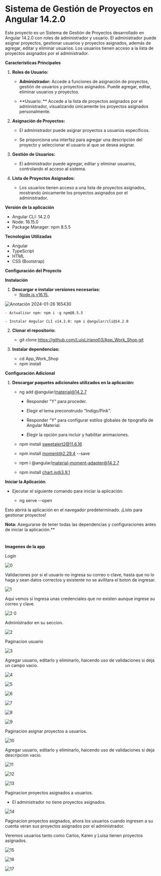 # Sistema de Gestión de Proyectos en Angular 14.2.0

Este proyecto es un Sistema de Gestión de Proyectos desarrollado en Angular 14.2.0 con roles de administrador y usuario. El administrador puede asignar proyectos, gestionar usuarios y proyectos asignados, además de agregar, editar y eliminar usuarios. Los usuarios tienen acceso a la lista de proyectos asignados por el administrador.

**Características Principales**

1. **Roles de Usuario:**

	- **Administrador:** Accede a funciones de asignación de proyectos, gestión de usuarios y proyectos asignados. Puede agregar, editar, eliminar usuarios y proyectos.
	
	- **Usuario: ** Accede a la lista de proyectos asignados por el administrador, visualizando únicamente los proyectos asignados personalmente.

2. **Asignación de Proyectos:**

	- El administrador puede asignar proyectos a usuarios específicos.
	
	- Se proporciona una interfaz para agregar una descripción del proyecto y seleccionar el usuario al que se desea asignar.

3. **Gestión de Usuarios:**

	- El administrador puede agregar, editar y eliminar usuarios, controlando el acceso al sistema.

4. **Lista de Proyectos Asignados:**

	- Los usuarios tienen acceso a una lista de proyectos asignados, mostrando únicamente los proyectos asignados por el administrador.

**Versión de la aplicación**

- Angular CLI: 14.2.0
- Node: 16.15.0
- Package Manager: npm 8.5.5

**Tecnologías Utilizadas**

- Angular
- TypeScript
- HTML
- CSS (Bootstrap)

**Configuración del Proyecto**

**Instalación**

1. **Descargar e instalar versiones necesarias:**
	-  [Node.js v16.15.](http://https://nodejs.org/en/blog/release/v16.15.0 "Node.js v16.15.")

![Anotación 2024-01-26 165430](https://github.com/LuisLiriano03/App_Work_Shop/assets/89108238/27bfbc7c-52ff-40db-b40a-feba1343a112)


	- Actualizar npm: npm i -g npm@8.5.5
 
	- Instalar Angular CLI v14.2.0: npm i @angular/cli@14.2.0

2. **Clonar el repositorio:**
	- git clone https://github.com/LuisLiriano03/App_Work_Shop.git

3. **Instalar dependencias:**
	- cd App_Work_Shop
	- npm install

**Configuración Adicional**

1. **Descargar paquetes adicionales utilizados en la aplicación:**
	- ng add @angular/material@14.2.7
	
		- Responder "Y" para proceder.
		
		- Elegir el tema preconstruido "Indigo/Pink".
		
		- Responder "Y" para configurar estilos globales de tipografía de Angular Material.
		
		- Elegir la opción para incluir y habilitar animaciones.
		
	- npm install sweetalert2@11.6.16
	
	- npm install moment@2.29.4 --save
	
	- npm i @angular/material-moment-adapter@14.2.7
	
	- npm install chart.js@3.9.1

**Iniciar la Aplicación**

- Ejecutar el siguiente comando para iniciar la aplicación:

	- ng serve --open

Esto abrirá la aplicación en el navegador predeterminado. ¡Listo para gestionar proyectos!

**Nota:** Asegurarse de tener todas las dependencias y configuraciones antes de iniciar la aplicación.**

# 
**Imagenes de la app**

Login

![0](https://github.com/LuisLiriano03/App_Work_Shop/assets/89108238/5c7cde81-3dbe-4d11-8383-d4805db28639)

Validaciones por si el usuario no ingresa su correo o clave, hasta que no lo haga y sean datos correctos  y existente no se avilitara el boton de ingresar.


![1](https://github.com/LuisLiriano03/App_Work_Shop/assets/89108238/05cad42e-d174-49b4-9c2b-b99a09df0d05)

Aqui vemos si ingresa unas credenciales que no existen aunque ingrese su correo y clave.

![2 0](https://github.com/LuisLiriano03/App_Work_Shop/assets/89108238/298da804-c4e1-4317-9af4-ce0c256bbec6)

Administrador en su seccion. 

![2](https://github.com/LuisLiriano03/App_Work_Shop/assets/89108238/05236a9b-981b-4c7e-b60a-888adf10a3ff)

Paginacion usuario

![3](https://github.com/LuisLiriano03/App_Work_Shop/assets/89108238/7fe2fe97-9886-4aea-9979-5b31c630f017)

Agregar usuario, editarlo y eliminarlo, haicendo uso de validaciones si deja un campo vacio.

![4](https://github.com/LuisLiriano03/App_Work_Shop/assets/89108238/34c6bf90-9c49-4482-a260-a64713a159bf)

![5](https://github.com/LuisLiriano03/App_Work_Shop/assets/89108238/8d0d5154-c979-4b2a-9296-c1d170056a31)

![6](https://github.com/LuisLiriano03/App_Work_Shop/assets/89108238/18194117-f29a-4322-ba57-9afe2d3e4063)

![7](https://github.com/LuisLiriano03/App_Work_Shop/assets/89108238/02a9a2b2-9612-438e-8207-9c9091732251)

![8](https://github.com/LuisLiriano03/App_Work_Shop/assets/89108238/9377585e-74bc-456f-8605-c2b0f8c66eb5)

![9](https://github.com/LuisLiriano03/App_Work_Shop/assets/89108238/1abd2a81-4b40-4b1c-b2dd-31dd77acd984)

Paginacion asignar proyectos a usuarios.

![10](https://github.com/LuisLiriano03/App_Work_Shop/assets/89108238/18452009-e2e7-49e0-99d7-051cfa8ab320)

Agregar usuario, editarlo y eliminarlo, haicendo uso de validaciones si deja descripcion vacio.

![11](https://github.com/LuisLiriano03/App_Work_Shop/assets/89108238/5bbc5621-96f0-4c0f-b165-894ef282d59a)

![12](https://github.com/LuisLiriano03/App_Work_Shop/assets/89108238/76dbb0c7-a784-43ee-99f6-269e9414914c)

![13](https://github.com/LuisLiriano03/App_Work_Shop/assets/89108238/3da1ac52-e8ec-4855-9611-7ffa7c4e5f6b)

Paginacion proyectos asignados a usuarios.

- El administrador no tiene proyectos asignados.

![14](https://github.com/LuisLiriano03/App_Work_Shop/assets/89108238/57c319a8-55cb-4aa8-a008-c1f473f7cffb)

Paginacion proyectos asignados, ahora los usuarios cuando ingresen a su cuenta veran sus proyectos asignados por el administrador.

Veremos usuarios tanto como Carlos, Karen y Luisa tienen proyectos asignados. 

![15](https://github.com/LuisLiriano03/App_Work_Shop/assets/89108238/77ca1fba-ca44-475a-a006-83a8f665abb3)

![16](https://github.com/LuisLiriano03/App_Work_Shop/assets/89108238/e2e3e9f7-11b1-48aa-8074-31aa97d51c59)

![17](https://github.com/LuisLiriano03/App_Work_Shop/assets/89108238/f0157d4e-6cf4-4dc6-9052-c50e4b397442)





























